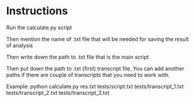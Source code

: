 # Instructions
Run the calculate.py script

Then mention the name of .txt file that will be needed for saving the result of analysis

Then write down the path to .txt file that is the main script

Then put down the path to .txt (first) transcript file. You can add another paths if there are couple of transcripts that you need to work with.

Example: python calculate.py res.txt tests/script.txt tests/transcript_1.txt tests/transcript_2.txt tests/transcript_3.txt
